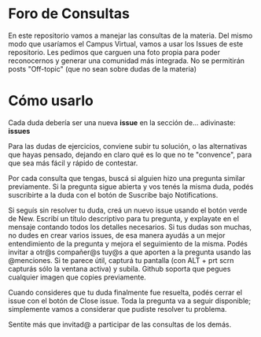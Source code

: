 # Foro de Consultas

En este repositorio vamos a manejar las consultas de la materia. Del mismo modo que usaríamos el Campus Virtual, vamos a usar los Issues de este repositorio.
Les pedimos que carguen una foto propia para poder reconocernos y generar una comunidad más integrada.
No se permitirán posts "Off-topic" (que no sean sobre dudas de la materia)
# Cómo usarlo

Cada duda debería ser una nueva **issue** en la sección de... adivinaste: **issues**

Para las dudas de ejercicios, conviene subir tu solución, o las alternativas que hayas pensado, dejando en claro qué es lo que no te "convence", para que sea más fácil y rápido de contestar. 

Por cada consulta que tengas, buscá si alguien hizo una pregunta similar previamente. Si la pregunta sigue abierta y vos tenés la misma duda, podés suscribirte a la duda con el botón de Suscribe bajo Notifications. 

Si seguís sin resolver tu duda, creá un nuevo issue usando el botón verde de New. Escribí un título descriptivo para tu pregunta, y explayate en el mensaje contando todos los detalles necesarios. Si tus dudas son muchas, no dudes en crear varios issues, de esa manera ayudás a un mejor entendimiento de la pregunta y mejora el seguimiento de la misma. 
Podés invitar a otr@s compañer@s tuy@s a que aporten a la pregunta usando las @menciones. Si te parece útil, capturá tu pantalla (con ALT + prt scrn capturás sólo la ventana activa) y subila. Github soporta que pegues cualquier imagen que copies previamente.

Cuando consideres que tu duda finalmente fue resuelta, podés cerrar el issue con el botón de Close issue. Toda la pregunta va a seguir disponible; simplemente vamos a considerar que pudiste resolver tu problema.

Sentite más que invitad@ a participar de las consultas de los demás.
